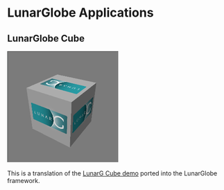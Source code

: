 # LunarGlobe Applications

## LunarGlobe Cube

<img src="screenshots/globe_cube.png" height="256px">

This is a translation of the
[LunarG Cube demo](https://github.com/KhronosGroup/Vulkan-Tools/blob/master/cube/cube.c)
ported into the LunarGlobe framework.
